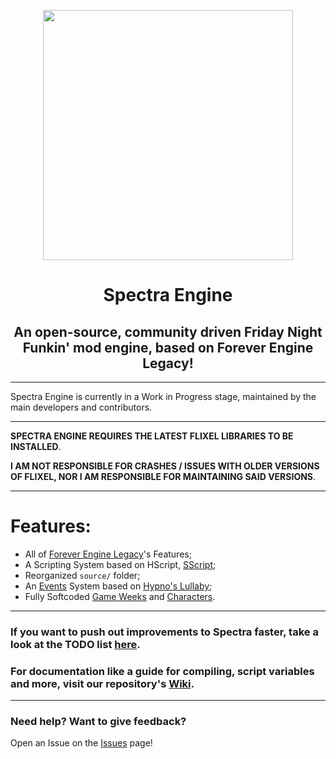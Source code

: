 <p align="center">
  <img src="https://raw.githubusercontent.com/Pluma-Team/Forever-Engine-Feather/master/art/iconOG.png" width="400"/></a>
  <h1 align="center">Spectra Engine</h1>
  <h2 align="center">An open-source, community driven Friday Night Funkin' mod engine, based on Forever Engine Legacy!</h2>
</p>

----------------------------------------------
Spectra Engine is currently in a Work in Progress stage, maintained by the main developers and contributors.

----------------------------------------------
**SPECTRA ENGINE REQUIRES THE LATEST FLIXEL LIBRARIES TO BE INSTALLED**.

**I AM NOT RESPONSIBLE FOR CRASHES / ISSUES WITH OLDER VERSIONS OF FLIXEL, NOR I AM RESPONSIBLE FOR MAINTAINING SAID VERSIONS**.

----------------------------------------------
# Features:
* All of [Forever Engine Legacy](https://github.com/Yoshubs/Forever-Engine-Legacy)'s Features;
* A Scripting System based on HScript, [SScript](https://github.com/AltronMaxX/SScript);
* Reorganized ``source/`` folder;
* An [Events](/assets/events) System based on [Hypno's Lullaby](https://github.com/PopcornColonell/hypnosource);
* Fully Softcoded [Game Weeks](/assets/weeks) and [Characters](/assets/characters).

----------------------------------------------
### If you want to push out improvements to Spectra faster, take a look at the TODO list [here](/TODO).

### For documentation like a guide for compiling, script variables and more, visit our repository's [Wiki](https://github.com/DEMOLITIONDON96/Spectra-Engine/wiki).

----------------------------------------------
### Need help? Want to give feedback? 

Open an Issue on the [Issues](https://github.com/DEMOLITIONDON96/Spectra-Engine/issues/) page!
